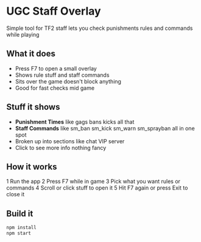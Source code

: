 # UGC Staff Overlay

Simple tool for TF2 staff lets you check punishments rules and commands while playing

## What it does

- Press F7 to open a small overlay
- Shows rule stuff and staff commands
- Sits over the game doesn't block anything
- Good for fast checks mid game

## Stuff it shows

- **Punishment Times** like gags bans kicks all that
- **Staff Commands** like sm_ban sm_kick sm_warn sm_sprayban all in one spot
- Broken up into sections like chat VIP server
- Click to see more info nothing fancy

## How it works

1 Run the app
2 Press F7 while in game
3 Pick what you want rules or commands
4 Scroll or click stuff to open it
5 Hit F7 again or press Exit to close it

## Build it

```bash
npm install
npm start
